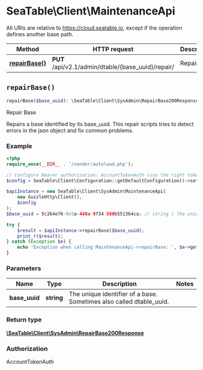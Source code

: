 # SeaTable\Client\MaintenanceApi

All URIs are relative to https://cloud.seatable.io, except if the operation defines another base path.

| Method | HTTP request | Description |
| ------------- | ------------- | ------------- |
| [**repairBase()**](MaintenanceApi.md#repairBase) | **PUT** /api/v2.1/admin/dtable/{base_uuid}/repair/ | Repair Base |


## `repairBase()`

```php
repairBase($base_uuid): \SeaTable\Client\SysAdmin\RepairBase200Response
```

Repair Base

Repairs a base identified by its base_uuid. This repair scripts tries to detect errors in the json object and fix common problems.

### Example

```php
<?php
require_once(__DIR__ . '/vendor/autoload.php');

// Configure Bearer authorization: AccountTokenAuth (use the right token for your request)
$config = SeaTable\Client\Configuration::getDefaultConfiguration()->setAccessToken('YOUR_TOKEN');

$apiInstance = new SeaTable\Client\SysAdmin\MaintenanceApi(
    new GuzzleHttp\Client(),
    $config
);
$base_uuid = 5c264e76-0e5a-448a-9f34-580b551364ca; // string | The unique identifier of a base. Sometimes also called dtable_uuid.

try {
    $result = $apiInstance->repairBase($base_uuid);
    print_r($result);
} catch (Exception $e) {
    echo 'Exception when calling MaintenanceApi->repairBase: ', $e->getMessage(), PHP_EOL;
}
```

### Parameters

| Name | Type | Description  | Notes |
| ------------- | ------------- | ------------- | ------------- |
| **base_uuid** | **string**| The unique identifier of a base. Sometimes also called dtable_uuid. | |

### Return type

[**\SeaTable\Client\SysAdmin\RepairBase200Response**](../Model/RepairBase200Response.md)

### Authorization

AccountTokenAuth



